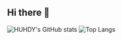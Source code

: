 ## Hi there 👋

![HUHDY's GitHub stats](https://github-readme-stats.vercel.app/api?username=huhdy32&show_icons=true&theme=radical)
![Top Langs](https://github-readme-stats.vercel.app/api/top-langs/?username=huhdy32&layout=compact)

<!--
**huhdy32/huhdy32** is a ✨ _special_ ✨ repository because its `README.md` (this file) appears on your GitHub profile.

Here are some ideas to get you started:

- 🔭 I’m currently working on ...
- 🌱 I’m currently learning ...
- 👯 I’m looking to collaborate on ...
- 🤔 I’m looking for help with ...
- 💬 Ask me about ...
- 📫 How to reach me: ...
- 😄 Pronouns: ...
- ⚡ Fun fact: ...
-->
